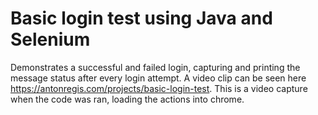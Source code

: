 # Basic login test using Java and Selenium
Demonstrates a successful and failed login, capturing and printing the message status after every login attempt.
A video clip can be seen here https://antonregis.com/projects/basic-login-test. This is a video capture when the code was ran, loading the actions into chrome.
